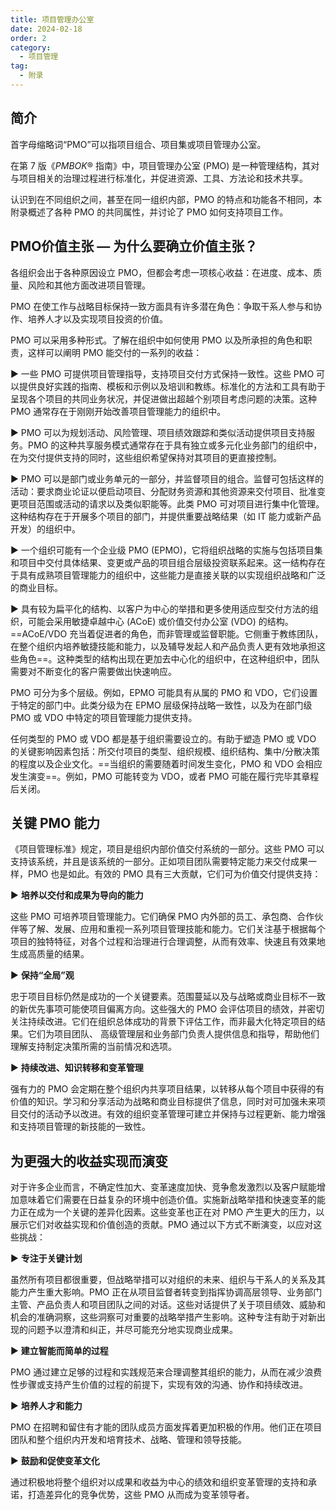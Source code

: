 ```yaml
---
title: 项目管理办公室
date: 2024-02-18
order: 2
category:
  - 项目管理
tag:
  - 附录
---
```


## 简介

首字母缩略词“PMO”可以指项目组合、项目集或项目管理办公室。

在第 7 版《*PMBOK*® 指南》中，项目管理办公室 (PMO) 是一种管理结构，其对与项目相关的治理过程进行标准化，并促进资源、工具、方法论和技术共享。

认识到在不同组织之间，甚至在同一组织内部，PMO 的特点和功能各不相同，本附录概述了各种 PMO 的共同属性，并讨论了 PMO 如何支持项目工作。

## PMO价值主张 — 为什么要确立价值主张？

各组织会出于各种原因设立 PMO，但都会考虑一项核心收益：在进度、成本、质量、风险和其他方面改进项目管理。

PMO 在使工作与战略目标保持一致方面具有许多潜在角色：争取干系人参与和协作、培养人才以及实现项目投资的价值。

PMO 可以采用多种形式。了解在组织中如何使用 PMO 以及所承担的角色和职责，这样可以阐明 PMO 能交付的一系列的收益：

▶ 一些 PMO 可提供项目管理指导，支持项目交付方式保持一致性。这些 PMO 可以提供良好实践的指南、模板和示例以及培训和教练。标准化的方法和工具有助于呈现各个项目的共同业务状况，并促进做出超越个别项目考虑问题的决策。这种 PMO 通常存在于刚刚开始改善项目管理能力的组织中。

▶ PMO 可以为规划活动、风险管理、项目绩效跟踪和类似活动提供项目支持服务。PMO 的这种共享服务模式通常存在于具有独立或多元化业务部门的组织中，在为交付提供支持的同时，这些组织希望保持对其项目的更直接控制。

▶ PMO 可以是部门或业务单元的一部分，并监督项目的组合。监督可包括这样的活动：要求商业论证以便启动项目、分配财务资源和其他资源来交付项目、批准变更项目范围或活动的请求以及类似职能等。此类 PMO 可对项目进行集中化管理。这种结构存在于开展多个项目的部门，并提供重要战略结果（如 IT 能力或新产品开发）的组织中。

▶ 一个组织可能有一个企业级 PMO (EPMO)，它将组织战略的实施与包括项目集和项目中交付具体结果、变更或产品的项目组合层级投资联系起来。这一结构存在于具有成熟项目管理能力的组织中，这些能力是直接关联的以实现组织战略和广泛的商业目标。

▶ 具有较为扁平化的结构、以客户为中心的举措和更多使用适应型交付方法的组织，可能会采用敏捷卓越中心 (ACoE) 或价值交付办公室 (VDO) 的结构。==ACoE/VDO 充当着促进者的角色，而非管理或监督职能。它侧重于教练团队，在整个组织内培养敏捷技能和能力，以及辅导发起人和产品负责人更有效地承担这些角色==。这种类型的结构出现在更加去中心化的组织中，在这种组织中，团队需要对不断变化的客户需要做出快速响应。

PMO 可分为多个层级。例如，EPMO 可能具有从属的 PMO 和 VDO，它们设置于特定的部门中。此类分级为在 EPMO 层级保持战略一致性，以及为在部门级 PMO 或 VDO 中特定的项目管理能力提供支持。

任何类型的 PMO 或 VDO 都是基于组织需要设立的。有助于塑造 PMO 或 VDO 的关键影响因素包括：所交付项目的类型、组织规模、组织结构、集中/分散决策的程度以及企业文化。==当组织的需要随着时间发生变化，PMO 和 VDO 会相应发生演变==。例如，PMO 可能转变为 VDO，或者 PMO 可能在履行完毕其章程后关闭。

## 关键 PMO 能力

《项目管理标准》规定，项目是组织内部价值交付系统的一部分。这些 PMO 可以支持该系统，并且是该系统的一部分。正如项目团队需要特定能力来交付成果一样，PMO 也是如此。有效的 PMO 具有三大贡献，它们可为价值交付提供支持：

▶ **培养以交付和成果为导向的能力**

这些 PMO 可培养项目管理能力。它们确保 PMO 内外部的员工、承包商、合作伙伴等了解、发展、应用和重视一系列项目管理技能和能力。它们关注基于根据每个项目的独特特征，对各个过程和治理进行合理调整，从而有效率、快速且有效果地生成高质量的结果。

▶ **保持“全局”观**

忠于项目目标仍然是成功的一个关键要素。范围蔓延以及与战略或商业目标不一致的新优先事项可能使项目偏离方向。这些强大的 PMO 会评估项目的绩效，并密切关注持续改进。它们在组织总体成功的背景下评估工作，而非最大化特定项目的结果。它们为项目团队、 高级管理层和业务部门负责人提供信息和指导，帮助他们理解支持制定决策所需的当前情况和选项。

▶ **持续改进、知识转移和变革管理**

强有力的 PMO 会定期在整个组织内共享项目结果，以转移从每个项目中获得的有价值的知识。学习和分享活动为战略和商业目标提供了信息，同时对可加强未来项目交付的活动予以改进。有效的组织变革管理可建立并保持与过程更新、能力增强和支持项目管理的新技能的一致性。

## 为更强大的收益实现而演变

对于许多企业而言，不确定性加大、变革速度加快、竞争愈发激烈以及客户赋能增加意味着它们需要在日益复杂的环境中创造价值。实施新战略举措和快速变革的能力正在成为一个关键的差异化因素。这些变革也正在对 PMO 产生更大的压力，以展示它们对收益实现和价值创造的贡献。PMO 通过以下方式不断演变，以应对这些挑战：

▶ **专注于关键计划**

虽然所有项目都很重要，但战略举措可以对组织的未来、组织与干系人的关系及其能力产生重大影响。PMO 正在从项目监督者转变到指挥协调高层领导、业务部门主管、产品负责人和项目团队之间的对话。这些对话提供了关于项目绩效、威胁和机会的准确洞察，这些洞察可对重要的战略举措产生影响。这种专注有助于对新出现的问题予以澄清和纠正，并尽可能充分地实现商业成果。

▶ **建立智能而简单的过程**

PMO 通过建立足够的过程和实践规范来合理调整其组织的能力，从而在减少浪费性步骤或支持产生价值的过程的前提下，实现有效的沟通、协作和持续改进。

▶ **培养人才和能力**

PMO 在招聘和留住有才能的团队成员方面发挥着更加积极的作用。他们正在项目团队和整个组织内开发和培育技术、战略、管理和领导技能。

▶ **鼓励和促使变革文化**

通过积极地将整个组织对以成果和收益为中心的绩效和组织变革管理的支持和承诺，打造差异化的竞争优势，这些 PMO 从而成为变革领导者。
